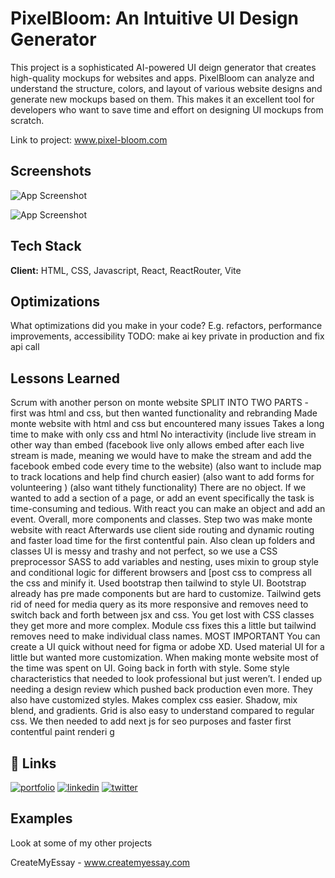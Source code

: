 
# PixelBloom: An Intuitive UI Design Generator

This project is a sophisticated AI-powered UI deign generator that creates high-quality mockups for websites and apps. PixelBloom can analyze and understand the structure, colors, and layout of various website designs and generate new mockups based on them. This makes it an excellent tool for developers who want to save time and effort on designing UI mockups from scratch.

Link to project: www.pixel-bloom.com

## Screenshots

![App Screenshot](https://monte-assets.s3.amazonaws.com/project-images/PixelBloom/Screenshot+2023-02-14+at+6.21.40+PM.png)

![App Screenshot](https://monte-assets.s3.amazonaws.com/project-images/PixelBloom/Screenshot+2023-02-14+at+6.21.47+PM.png)


## Tech Stack

**Client:** HTML, CSS, Javascript, React, ReactRouter, Vite




## Optimizations

What optimizations did you make in your code? E.g. refactors, performance improvements, accessibility
TODO: make ai key private in production and fix api call



## Lessons Learned

Scrum with another person on monte website
SPLIT INTO TWO PARTS - first was html and css, but then wanted functionality and rebranding
Made monte website with html and css but encountered many issues
Takes a long time to make with only css and html
No interactivity (include live stream in other way than embed (facebook live only allows embed after each  live stream is made, meaning we would have to make the stream and add the facebook embed code every time to the website) (also want to include map to track locations and help find church easier) (also want to add forms for volunteering ) (also want tithely functionality)
There are no object. If we wanted to add a section of a page, or add an event specifically the task is time-consuming and tedious. With react you can make an object and add an event. 
Overall, more components and classes.
Step two was make monte website with react
Afterwards use client side  routing and dynamic routing and faster load time for the first contentful pain. Also clean up folders and classes
UI is messy and trashy and not perfect, so we use a CSS preprocessor SASS to add variables and nesting, uses mixin to group style and conditional logic for different browsers and [post css to compress all the css and minify it. Used bootstrap then tailwind to style UI. Bootstrap already has pre made components but are hard to customize. Tailwind gets rid of need for media query as its more responsive and removes need to switch back and forth between jsx and css. You get lost with CSS classes they get more and more complex. Module css fixes this a little but tailwind removes need to make individual class names. MOST IMPORTANT You can create a UI quick without need for figma or adobe XD. Used material UI for a little but wanted more customization. When making monte website most of the time was spent on UI. Going back in forth with style. Some style characteristics that needed to look professional but just weren’t. I ended up needing a design review which pushed back production even more. They also have customized styles. Makes complex css easier. Shadow, mix blend, and gradients. Grid is also easy to understand compared to regular css.
We then needed to add next js for seo purposes and faster first contentful paint renderi g


## 🔗 Links
[![portfolio](https://img.shields.io/badge/my_portfolio-000?style=for-the-badge&logo=ko-fi&logoColor=white)](https://katherineoelsner.com/)
[![linkedin](https://img.shields.io/badge/linkedin-0A66C2?style=for-the-badge&logo=linkedin&logoColor=white)](https://www.linkedin.com/)
[![twitter](https://img.shields.io/badge/twitter-1DA1F2?style=for-the-badge&logo=twitter&logoColor=white)](https://twitter.com/)


## Examples

Look at some of my other projects

CreateMyEssay - www.createmyessay.com
